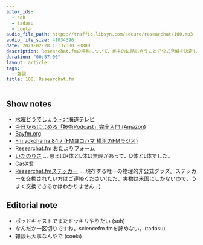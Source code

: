 ```yaml
---
actor_ids:
  - soh
  - tadasu
  - coela
audio_file_path: https://traffic.libsyn.com/secure/researchat/100.mp3
audio_file_size: 41034396
date: 2021-02-28 13:37:00 -0800
description: Researchat.fmの呼称について、民主的に話し合うことで公式見解を決定しました。
duration: "00:57:00"
layout: article
tags:
  - 雑談
title: 100. Researchat.fm
---
```


## Show notes
- [水曜どうでしょう - 北海道テレビ](https://www.htb.co.jp/suidou/)
- [今日からはじめる「技術Podcast」完全入門 (Amazon)](https://www.amazon.co.jp/dp/B07FJ61FD3)
- [Bayfm.org](https://www.bayfm.org/)
- [Fm yokohama 84.7 (FMヨコハマ 横浜のFMラジオ)](https://www.fmyokohama.co.jp/)
- [Researchat.fm おたよりフォーム](https://researchat.fm/form.html)
- [いたのりさ](https://twitter.com/researchat_fm/status/1342437410660093953) ...  思えばR体とL体は無理があって、D体とL体でした。
- [CasX君](https://twitter.com/researchat_fm/status/1248718294246404096)
- [Researchat.fmステッカー](https://twitter.com/researchat_fm/status/1233848018400620545) ... 現存する唯一の物理的非公式グッズ。ステッカーを交換されたい方はご連絡ください(ただ、実物は米国にしかないので、うまく交換できるかはわかりません...)

## Editorial note
- ポッドキャストでまたドッキリやりたい (soh)
- なんだか一区切りですね。sciencefm.fmを諦めない。(tadasu)
- 雑談も大事なんやで (coela)

